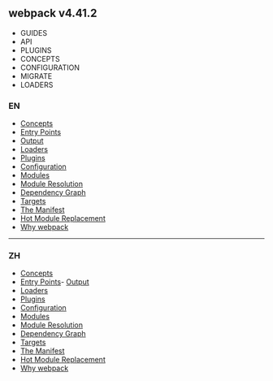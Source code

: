 ## webpack v4.41.2

- GUIDES
- API
- PLUGINS
- CONCEPTS
- CONFIGURATION
- MIGRATE
- LOADERS

### EN
- [Concepts](en/Concepts.md)
- [Entry Points](en/EntryPoints.md)
- [Output](en/Output.md)
- [Loaders](en/Loaders.md)
- [Plugins](en/Plugins.md)
- [Configuration](en/Configuration.md)
- [Modules](en/Modules.md)
- [Module Resolution](en/ModuleResolution.md)
- [Dependency Graph](en/DependencyGraph.md)
- [Targets](en/Targets.md)
- [The Manifest](en/TheManifest.md)
- [Hot Module Replacement](en/HotModuleReplacement.md)
- [Why webpack](en/WhyWebpack.md)

----

### ZH
- [Concepts](zh/Concepts.md)
- [Entry Points](zh/EntryPoints.md)- [Output](zh/Output.md)
- [Loaders](zh/Loaders.md)
- [Plugins](zh/Plugins.md)
- [Configuration](zh/Configuration.md)
- [Modules](zh/Modules.md)
- [Module Resolution](zh/ModuleResolution.md)
- [Dependency Graph](zh/DependencyGraph.md)
- [Targets](zh/Targets.md)
- [The Manifest](zh/TheManifest.md)
- [Hot Module Replacement](zh/HotModuleReplacement.md)
- [Why webpack](zh/WhyWebpack.md)